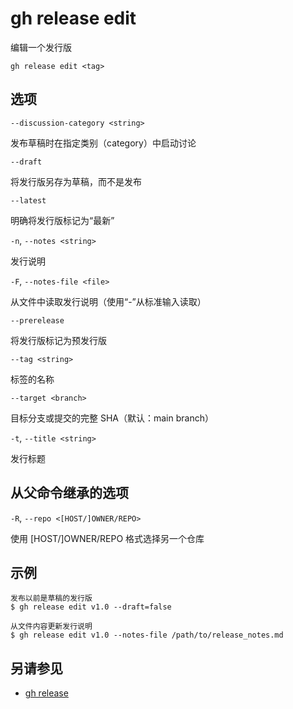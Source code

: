 # gh release edit

编辑一个发行版

```
gh release edit <tag>
```

## 选项

`--discussion-category <string>`

发布草稿时在指定类别（category）中启动讨论

`--draft`

将发行版另存为草稿，而不是发布

`--latest`

明确将发行版标记为“最新”

`-n`, `--notes <string>`

发行说明

`-F`, `--notes-file <file>`

从文件中读取发行说明（使用“-”从标准输入读取）

`--prerelease`

将发行版标记为预发行版

`--tag <string>`

标签的名称

`--target <branch>`

目标分支或提交的完整 SHA（默认：main branch）

`-t`, `--title <string>`

发行标题

## 从父命令继承的选项

`-R`, `--repo <[HOST/]OWNER/REPO>`

使用 [HOST/]OWNER/REPO 格式选择另一个仓库

## 示例

```
发布以前是草稿的发行版
$ gh release edit v1.0 --draft=false

从文件内容更新发行说明
$ gh release edit v1.0 --notes-file /path/to/release_notes.md
```

## 另请参见

- [gh release](/gh_release)